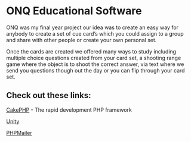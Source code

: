ONQ Educational Software
=======

	
ONQ was my final year project our idea was to create an easy way for anybody to create a set of 
cue card’s which you could assign to a group and share with other people or create your own personal set.
	
Once the cards are created we offered many ways to study including multiple choice questions created from 
your card set, a shooting range game where the object is to shoot the correct answer, via text where we send you questions though out the day or you can flip through your card set.


Check out these links:
----------------

[CakePHP](http://www.cakephp.org) - The rapid development PHP framework

[Unity](http://unity3d.com/)

[PHPMailer](https://github.com/PHPMailer/PHPMailer)

